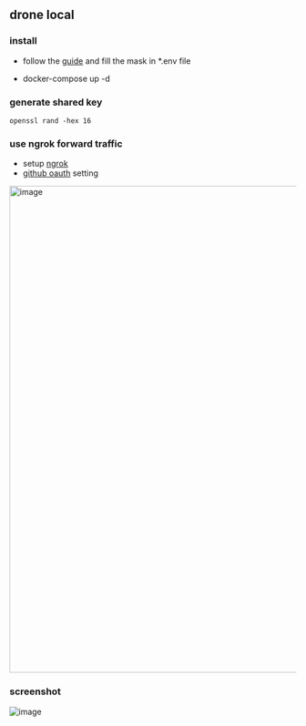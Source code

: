## drone local

### install

- follow the [guide](https://docs.drone.io/server/provider/github/) and fill the mask in *.env file

- docker-compose up -d



### generate shared key

`openssl rand -hex 16`


### use ngrok forward traffic

- setup [ngrok](https://dashboard.ngrok.com/get-started/setup)
- [github oauth](https://github.com/settings/developers) setting
<img width="855" alt="image" src="https://user-images.githubusercontent.com/2487038/191911341-5b28d15d-cb27-47be-935a-6a579630ac55.png">


### screenshot
![image](https://user-images.githubusercontent.com/2487038/191910659-eff8c210-2ebe-4bca-abff-d704a659a059.png)
